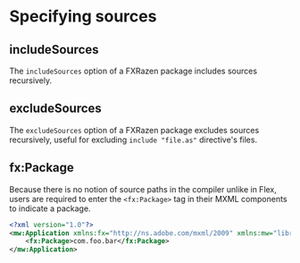 # Specifying sources

## includeSources

The `includeSources` option of a FXRazen package includes sources recursively.

## excludeSources

The `excludeSources` option of a FXRazen package excludes sources recursively, useful for excluding `include "file.as"` directive's files.

## fx:Package

Because there is no notion of source paths in the compiler unlike in Flex, users are required to enter the `<fx:Package>` tag in their MXML components to indicate a package.

```xml
<?xml version="1.0"?>
<mw:Application xmlns:fx="http://ns.adobe.com/mxml/2009" xmlns:mw="library://ns.hydroper.com/masterwidget">
    <fx:Package>com.foo.bar</fx:Package>
</mw:Application>
```
